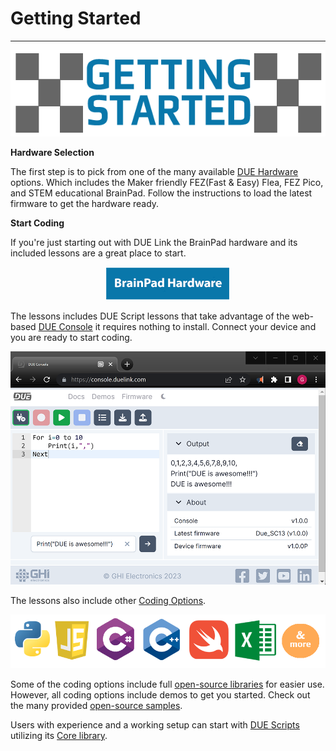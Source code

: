 # Getting Started

---

<div style="text-align: center;">

![Host Mode](./images/getting-started.png)

</div>

**Hardware Selection**

The first step is to pick from one of the many available [DUE Hardware](../hardware/intro.md) options. Which includes the Maker friendly FEZ(Fast & Easy) Flea, FEZ Pico, and STEM educational BrainPad. Follow the instructions to load the latest firmware to get the hardware ready. 

**Start Coding**


If you're just starting out with DUE Link the BrainPad hardware and its included lessons are a great place to start.


<div style="text-align: center;">

[![DUE Console](images/btn-getting-started.png)](../hardware/brainpad.md)

</div>


The lessons includes DUE Script lessons that take advantage of the web-based [DUE Console](./../software/console.md) it requires nothing to install. Connect your device and you are ready to start coding.

![DUE Console](images/due-console.png)

The lessons also include other [Coding Options](../software/coding-options/coding-options.md).

![Coding Options](images/coding-options.png)

Some of the coding options include full [open-source libraries](https://github.com/ghi-electronics/due-libraries) for easier use. However, all coding options include demos to get you started. Check out the many provided [open-source samples](https://github.com/ghi-electronics/due-samples).

Users with experience and a working setup can start with [DUE Scripts](due-script/due-script.md) utilizing its [Core library](due-script/corelib/corelib.md).

